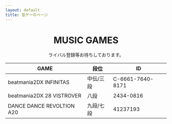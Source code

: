 ```yaml
---
layout: default
title: 音ゲーのページ
---
```


<header>
  <h1>MUSIC GAMES</h1>
  <p>ライバル登録等お待ちしております。</p>
  <div class="table-wrapper">
<table>
<thead>
<tr>
<th>GAME</th>
<th>段位</th>
<th>ID</th>
</tr>
</thead>
<tbody>
<tr>
<td>beatmania2DX INFINITAS</td>
<td>中伝/三段</td>
<td>C-6661-7640-8171</td>
</tr>
<tr>
<td>beatmania2DX 28 VISTROVER</td>
<td>八段</td>
<td>2434-0816</td>
</tr>
<tr>
<td>DANCE DANCE REVOLTION A20</td>
<td>九段/七段</td>
<td>41237193</td>
</tr>
</tfoot>
</table>
</div>
</header>
